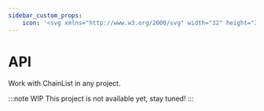 ```yaml
---
sidebar_custom_props:
    icon: '<svg xmlns="http://www.w3.org/2000/svg" width="32" height="32" viewBox="0 0 24 24"><g fill="none" stroke="currentColor" stroke-linecap="round" stroke-linejoin="round" stroke-width="1.5" color="currentColor"><path d="M2.5 12c0-4.478 0-6.718 1.391-8.109S7.521 2.5 12 2.5c4.478 0 6.718 0 8.109 1.391S21.5 7.521 21.5 12c0 4.478 0 6.718-1.391 8.109S16.479 21.5 12 21.5c-4.478 0-6.718 0-8.109-1.391S2.5 16.479 2.5 12"/><path d="M6 13.5L7.5 9l1.875 4.5M6 13.5L5.5 15m.5-1.5h3.375m0 0L10 15m2.5-3V9.7c0-.186 0-.28.024-.355a.5.5 0 0 1 .322-.32C12.92 9 13.013 9 13.2 9h1.3a1.5 1.5 0 0 1 0 3zm0 0v3m6-6v6"/></g></svg>'
---
```


# API

Work with ChainList in any project.

:::note WIP
    This project is not available yet, stay tuned!
:::